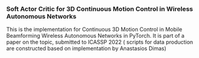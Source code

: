 ### **Soft Actor Critic for 3D Continuous Motion Control in Wireless Autonomous Networks**


This is the implementation for Continuous 3D Motion Control in Mobile Beamforming Wireless Autonomous Networks in PyTorch.
It is part of a paper on the topic, submitted to ICASSP 2022 ( scripts for data production are constructed based on implementation by Anastasios Dimas)